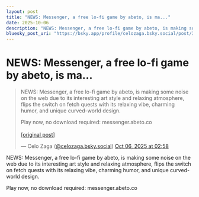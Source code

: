 ```yaml
---
layout: post
title: "NEWS: Messenger, a free lo-fi game by abeto, is ma..."
date: 2025-10-06
description: "NEWS: Messenger, a free lo-fi game by abeto, is making some noise on the web due to its interesting art style and relaxing atmosphere, flips the switch ..."
bluesky_post_uri: "https://bsky.app/profile/celozaga.bsky.social/post/3m2iml32m422f"
---
```


<h1 class="bluesky-post-title">NEWS: Messenger, a free lo-fi game by abeto, is ma...</h1>

<blockquote class="bluesky-embed" data-bluesky-uri="at://did:plc:lmh6rennptq77inaztnovw4b/app.bsky.feed.post/3m2iml32m422f" data-bluesky-embed-color-mode="system">
<p lang="">NEWS: Messenger, a free lo-fi game by abeto, is making some noise on the web due to its interesting art style and relaxing atmosphere, flips the switch on fetch quests with its relaxing vibe, charming humor, and unique curved-world design.

Play now, no download required: messenger.abeto.co<br><br><a href="https://bsky.app/profile/celozaga.bsky.social/post/3m2iml32m422f">[original post]</a></p>
&mdash; Celo Zaga (<a href="https://bsky.app/profile/did:plc:lmh6rennptq77inaztnovw4b?ref_src=embed">@celozaga.bsky.social</a>) <a href="https://bsky.app/profile/celozaga.bsky.social/post/3m2iml32m422f?ref_src=embed">Oct 06, 2025 at 02:58</a>
</blockquote>
<script async src="https://embed.bsky.app/static/embed.js" charset="utf-8"></script>

<p class="bluesky-post-description">NEWS: Messenger, a free lo-fi game by abeto, is making some noise on the web due to its interesting art style and relaxing atmosphere, flips the switch on fetch quests with its relaxing vibe, charming humor, and unique curved-world design.

Play now, no download required: messenger.abeto.co</p>
